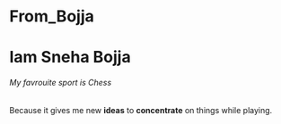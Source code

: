 # From_Bojja
# Iam Sneha Bojja
###### My favrouite sport is Chess

 Because it gives me new **ideas** to **concentrate** on things while playing.